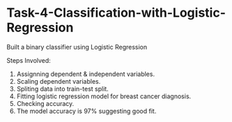 # Task-4-Classification-with-Logistic-Regression
Built a binary classifier using Logistic Regression

Steps Involved:
1. Assignning dependent & independent variables.
2. Scaling dependent variables.
3. Spliting data into train-test split.
4. Fitting logistic regression model for breast cancer diagnosis.
5. Checking accuracy.
6. The model accuracy is 97% suggesting good fit.
